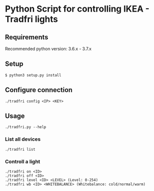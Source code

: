 # Python Script for controlling IKEA - Tradfri lights


## Requirements
Recommended python version: 3.6.x - 3.7.x

## Setup
```shell
$ python3 setup.py install
```

## Configure connection

```shell
./tradfri config <IP> <KEY>
```


## Usage
```shell
./tradfri.py --help
```

### List all devices
```shell
./tradfri list
```

### Controll a light
```shell
./tradfri on <ID>
./tradfri off <ID>
./tradfri level <ID> <LEVEL> (Level: 0-254)
./tradfri wb <ID> <WHITEBALANCE> (Whitebalance: cold/normal/warm)
```